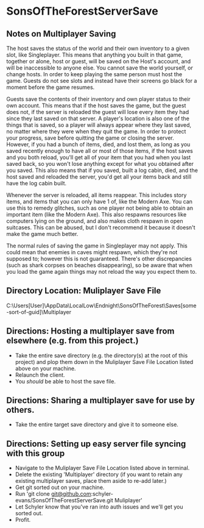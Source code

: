 # SonsOfTheForestServerSave

## Notes on Multiplayer Saving

The host saves the status of the world and their own inventory to a given slot, like Singleplayer. This means that anything you built in that game, together or alone, host or guest, will be saved on the Host's account, and will be inaccessible to anyone else. You cannot save the world yourself, or change hosts. In order to keep playing the same person must host the game. Guests do not see slots and instead have their screens go black for a moment before the game resumes.

Guests save the contents of their inventory and own player status to their own account. This means that if the host saves the game, but the guest does not, if the server is reloaded the guest will lose every item they had since they last saved on that server. A player's location is also one of the things that is saved, so a player will always appear where they last saved, no matter where they were when they quit the game. In order to protect your progress, save before quitting the game or closing the server. However, if you had a bunch of items, died, and lost them, as long as you saved recently enough to have all or most of those items, if the host saves and you both reload, you'll get all of your item that you had when you last saved back, so you won't lose anything except for what you obtained after you saved. This also means that if you saved, built a log cabin, died, and the host saved and reloaded the server, you'd get all your items back and still have the log cabin built.

Whenever the server is reloaded, all items reappear. This includes story items, and items that you can only have 1 of, like the Modern Axe. You can use this to remedy glitches, such as one player not being able to obtain an important item (like the Modern Axe). This also respawns resources like computers lying on the ground, and also makes cloth respawn in open suitcases. This can be abused, but I don't recommend it because it doesn't make the game much better.

The normal rules of saving the game in Singleplayer may not apply. This could mean that enemies in caves might respawn, which they're not supposed to; however this is not guaranteed. There's other discrepancies (such as shark corpses on beaches disappearing), so be aware that when you load the game again things may not reload the way you expect them to.

## Directory Location: Muliplayer Save File
C:\Users\[User]\AppData\LocalLow\Endnight\SonsOfTheForest\Saves\[some-sort-of-guid]\Multiplayer

## Directions: Hosting a multiplayer save from elsewhere (e.g. from this project.)
- Take the entire save directory (e.g. the directory(s) at the root of this project) and plop them down in the Muliplayer Save File Location listed above on your machine.
- Relaunch the client.
- You _should_ be able to host the save file.

## Directions: Sharing a multiplayer save for use by others.
- Take the entire target save directory and give it to someone else.

## Directions: Setting up easy server file syncing with this group
- Navigate to the Muliplayer Save File Location listed above in terminal.
- Delete the existing 'Multiplayer' directory (if you want to retain any existing multiplayer saves, place them aside to re-add later.)
- Get git sorted out on your machine.
- Run 'git clone git@github.com:schyler-evans/SonsOfTheForestServerSave.git Muliplayer'
- Let Schyler know that you've ran into auth issues and we'll get you sorted out.
- Profit.
